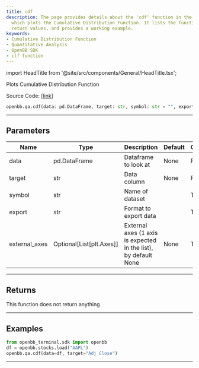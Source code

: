 ```yaml
---
title: cdf
description: The page provides details about the 'cdf' function in the OpenBB SDK,
  which plots the Cumulative Distribution Function. It lists the function parameters,
  return values, and provides a working example.
keywords:
- Cumulative Distribution Function
- Quantitative Analysis
- OpenBB SDK
- clf function
---
```


import HeadTitle from '@site/src/components/General/HeadTitle.tsx';

<HeadTitle title="qa.cdf - Reference | OpenBB SDK Docs" />

Plots Cumulative Distribution Function

Source Code: [[link](https://github.com/OpenBB-finance/OpenBB/tree/main/openbb_terminal/common/quantitative_analysis/qa_view.py#L159)]

```python
openbb.qa.cdf(data: pd.DataFrame, target: str, symbol: str = "", export: str = "", external_axes: Optional[List[matplotlib.axes._axes.Axes]] = None)
```

---

## Parameters

| Name | Type | Description | Default | Optional |
| ---- | ---- | ----------- | ------- | -------- |
| data | pd.DataFrame | Dataframe to look at | None | False |
| target | str | Data column | None | False |
| symbol | str | Name of dataset |  | True |
| export | str | Format to export data |  | True |
| external_axes | Optional[List[plt.Axes]] | External axes (1 axis is expected in the list), by default None | None | True |


---

## Returns

This function does not return anything

---

## Examples

```python
from openbb_terminal.sdk import openbb
df = openbb.stocks.load("AAPL")
openbb.qa.cdf(data=df, target="Adj Close")
```

---
